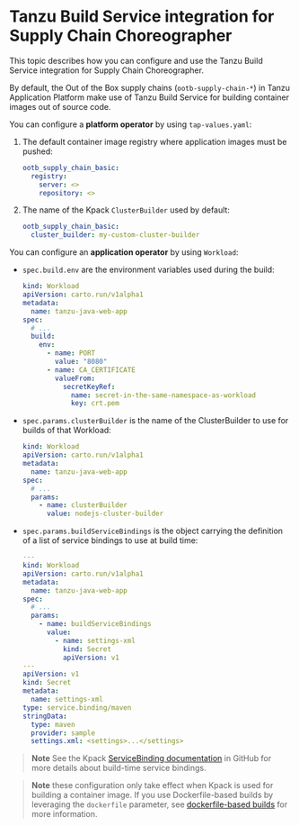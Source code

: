 # Tanzu Build Service integration for Supply Chain Choreographer

This topic describes how you can configure and use the Tanzu Build Service integration for Supply Chain Choreographer.

By default, the Out of the Box supply chains (`ootb-supply-chain-*`) in Tanzu Application Platform
make use of Tanzu Build Service for building container images out of
source code.

You can configure a **platform operator** by using
`tap-values.yaml`:

1. The default container image registry where application images must be
   pushed:

    ```yaml
    ootb_supply_chain_basic:
      registry:
        server: <>
        repository: <>
    ```

2. The name of the Kpack `ClusterBuilder` used by default:

    ```yaml
    ootb_supply_chain_basic:
      cluster_builder: my-custom-cluster-builder
    ```

You can configure an **application operator** by using `Workload`:

- `spec.build.env` are the environment variables used during the build:

  ```yaml
  kind: Workload
  apiVersion: carto.run/v1alpha1
  metadata:
    name: tanzu-java-web-app
  spec:
    # ...
    build:
      env:
        - name: PORT
          value: "8080"
        - name: CA_CERTIFICATE
          valueFrom:
            secretKeyRef:
              name: secret-in-the-same-namespace-as-workload
              key: crt.pem
  ```


- `spec.params.clusterBuilder` is the name of the ClusterBuilder to use for
builds of that Workload:

  ```yaml
  kind: Workload
  apiVersion: carto.run/v1alpha1
  metadata:
    name: tanzu-java-web-app
  spec:
    # ...
    params:
      - name: clusterBuilder
        value: nodejs-cluster-builder
  ```


- `spec.params.buildServiceBindings` is the object carrying the definition of a list
  of service bindings to use at build time:

  ```yaml
  ---
  kind: Workload
  apiVersion: carto.run/v1alpha1
  metadata:
    name: tanzu-java-web-app
  spec:
    # ...
    params:
      - name: buildServiceBindings
        value:
          - name: settings-xml
            kind: Secret
            apiVersion: v1
  ---
  apiVersion: v1
  kind: Secret
  metadata:
    name: settings-xml
  type: service.binding/maven
  stringData:
    type: maven
    provider: sample
    settings.xml: <settings>...</settings>
  ```

>**Note** See the Kpack [ServiceBinding documentation](https://github.com/buildpacks-community/kpack/blob/main/docs/servicebindings.md) in GitHub
for more details about build-time service bindings.

>**Note** these configuration only take effect when Kpack
is used for building a container image. If you use Dockerfile-based builds
by leveraging the `dockerfile` parameter, see [dockerfile-based
 builds](dockerfile-based-builds.md) for more information.

